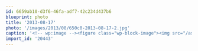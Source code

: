 ```yaml
---
id: 6659ab10-d3f6-46fa-adf7-42c234d437b6
blueprint: photo
title: '2013-08-17'
photo: '/images/2013/08/650c0-2013-08-17-2.jpg'
caption: '<!-- wp:image --><figure class="wp-block-image"><img src="/assets/images/2013/08/650c0-2013-08-17-2.jpg" /></figure><!-- /wp:image --><!-- wp:paragraph --><p>Found this amazing cheeseburger at @HermCoCatering food truck on Glenmore. Deelish!</p><!-- /wp:paragraph -->'
import_id: '20443'
---
```

